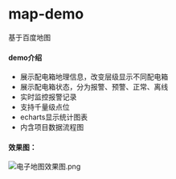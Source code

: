 # map-demo

基于百度地图
#### demo介绍
* 展示配电箱地理信息，改变层级显示不同配电箱
* 展示配电箱状态，分为报警、预警、正常、离线
* 实时监控报警记录
* 支持千量级点位
* echarts显示统计图表
* 内含项目数据流程图

#### 效果图：

![电子地图效果图.png](http://upload-images.jianshu.io/upload_images/2865721-feb8ad944235cdae.png?imageMogr2/auto-orient/strip%7CimageView2/2/w/1240)

